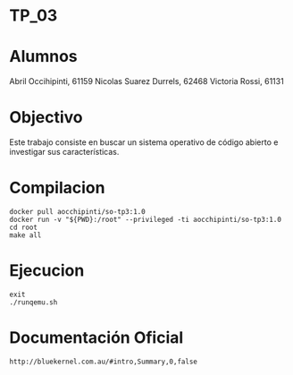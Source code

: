 # TP_03

# Alumnos 
Abril Occihipinti, 61159
Nicolas Suarez Durrels, 62468
Victoria Rossi, 61131

# Objectivo
Este trabajo consiste en buscar un sistema operativo de código abierto e investigar sus características.  

# Compilacion 

	docker pull aocchipinti/so-tp3:1.0
	docker run -v "${PWD}:/root" --privileged -ti aocchipinti/so-tp3:1.0
	cd root
	make all

# Ejecucion
    exit
	./runqemu.sh

# Documentación Oficial
	http://bluekernel.com.au/#intro,Summary,0,false
 